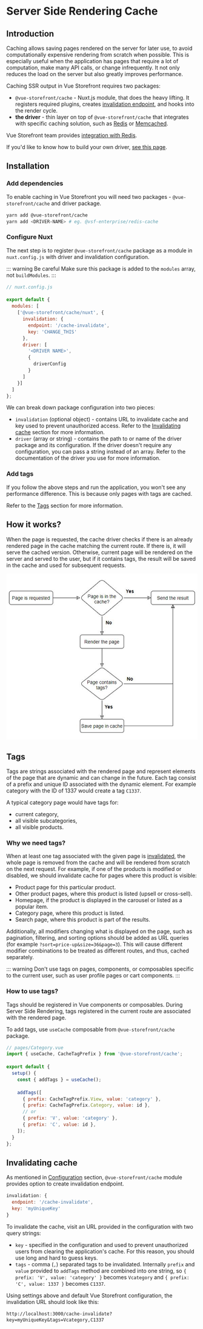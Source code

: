 # Server Side Rendering Cache

## Introduction

Caching allows saving pages rendered on the server for later use, to avoid computationally expensive rendering from scratch when possible. This is especially useful when the application has pages that require a lot of computation, make many API calls, or change infrequently. It not only reduces the load on the server but also greatly improves performance.

Caching SSR output in Vue Storefront requires two packages:
* `@vue-storefront/cache` - Nuxt.js module, that does the heavy lifting. It registers required plugins, creates [invalidation endpoint](#invalidating-cache), and hooks into the render cycle. 
* **the driver** - thin layer on top of `@vue-storefront/cache` that integrates with specific caching solution, such as [Redis](https://redis.io/) or [Memcached](https://memcached.org/).

Vue Storefront team provides [integration with Redis](../integrations/redis-cache.md).

If you'd like to know how to build your own driver, [see this page](../integrate/cache-driver.md).

## Installation

### Add dependencies

To enable caching in Vue Storefront you will need two packages - `@vue-storefront/cache` and driver package.

```sh
yarn add @vue-storefront/cache
yarn add <DRIVER-NAME> # eg. @vsf-enterprise/redis-cache
```

### Configure Nuxt

The next step is to register `@vue-storefront/cache` package as a module in `nuxt.config.js` with driver and invalidation configuration.

::: warning Be careful
Make sure this package is added to the `modules` array, not `buildModules`.
:::

```javascript
// nuxt.config.js

export default {
  modules: [
    ['@vue-storefront/cache/nuxt', {
      invalidation: {
        endpoint: '/cache-invalidate',
        key: 'CHANGE_THIS'
      },
      driver: [
        '<DRIVER NAME>',
        {
          driverConfig
        }
      ]
    }]
  ]
};
```

We can break down package configuration into two pieces:

* `invalidation` (optional object) - contains URL to invalidate cache and key used to prevent unauthorized access. Refer to the [Invalidating cache](#invalidating-cache) section for more information.
* `driver` (array or string) - contains the path to or name of the driver package and its configuration. If the driver doesn't require any configuration, you can pass a string instead of an array. Refer to the documentation of the driver you use for more information.

###  Add tags

If you follow the above steps and run the application, you won't see any performance difference. This is because only pages with tags are cached.

Refer to the [Tags](#tags) section for more information.

## How it works?

When the page is requested, the cache driver checks if there is an already rendered page in the cache matching the current route. If there is, it will serve the cached version. Otherwise, current page will be rendered on the server and served to the user, but if it contains tags, the result will be saved in the cache and used for subsequent requests.

<center>
 <img src="../images/ssr-flow.jpg" alt="Server Side Rendering request flow" />
</center>

## Tags

Tags are strings associated with the rendered page and represent elements of the page that are dynamic and can change in the future. Each tag consist of a prefix and unique ID associated with the dynamic element.
For example category with the ID of 1337 would create a tag `C1337`.

A typical category page would have tags for:
* current category,
* all visible subcategories,
* all visible products.

### Why we need tags?

When at least one tag associated with the given page is [invalidated](#invalidating-cache), the whole page is removed from the cache and will be rendered from scratch on the next request. For example, if one of the products is modified or disabled, we should invalidate cache for pages where this product is visible:
* Product page for this particular product.
* Other product pages, where this product is listed (upsell or cross-sell).
* Homepage, if the product is displayed in the carousel or listed as a popular item.
* Category page, where this product is listed.
* Search page, where this product is part of the results.

Additionally, all modifiers changing what is displayed on the page, such as pagination, filtering, and sorting options should be added as URL queries (for example `?sort=price-up&size=36&page=3`). This will cause different modifier combinations to be treated as different routes, and thus, cached separately.

::: warning
Don't use tags on pages, components, or composables specific to the current user, such as user profile pages or cart components.
:::

### How to use tags?

Tags should be registered in Vue components or composables. During Server Side Rendering, tags registered in the current route are associated with the rendered page.

To add tags, use `useCache` composable from `@vue-storefront/cache` package.

```javascript
// pages/Category.vue
import { useCache, CacheTagPrefix } from '@vue-storefront/cache';

export default {
  setup() {
    const { addTags } = useCache();

    addTags([
      { prefix: CacheTagPrefix.View, value: 'category' },
      { prefix: CacheTagPrefix.Category, value: id },
      // or
      { prefix: 'V', value: 'category' },
      { prefix: 'C', value: id },
    ]);
  }
};
```

## Invalidating cache

As mentioned in [Configuration](#configuration) section, `@vue-storefront/cache` module provides option to create invalidation endpoint.

```javascript
invalidation: {
  endpoint: '/cache-invalidate',
  key: 'myUniqueKey'
}
```

To invalidate the cache, visit an URL provided in the configuration with two query strings:

* `key` - specified in the configuration and used to prevent unauthorized users from clearing the application's cache. For this reason, you should use long and hard to guess keys.
* `tags` - comma (`,`) separated tags to be invalidated. Internally `prefix` and `value` provided to `addTags` method are combined into one string, so `{ prefix: 'V', value: 'category' }` becomes `Vcategory` and `{ prefix: 'C', value: 1337 }` becomes `C1337`.

Using settings above and default Vue Storefront configuration, the invalidation URL should look like this:

```
http://localhost:3000/cache-invalidate?key=myUniqueKey&tags=Vcategory,C1337
```
